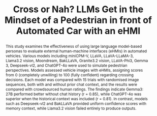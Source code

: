 ---
layout: publication
sitemap: false
title: "Cross or Nah? LLMs Get in the Mindset of a Pedestrian in front of Automated Car with an eHMI"
authors: Alam, M. S., & Bazilinskyy, P.
pdf: alam2025GPT
image: alam2025GPT.jpg
display: Submitted
year: 2025
doi: 
code: https://github.com/Shaadalam9/llms-av-crowdsourced
abstract: "This study examines the effectiveness of using large language model-based personas to evaluate external human-machine interfaces (eHMIs) in automated vehicles. Various models including miniCPM-V, LLaVA, LLaVA-LLaMA-3, Llama3.2 vision, Moondream, BakLLaVA, Granite3.2 vision, LLaVA-Phi3, Gemma 3, Deepseek-vl2, and ChatGPT-4o were used to simulate pedestrian perspectives. Models assessed vehicle images with eHMIs, assigning scores from 0 (completely unwilling) to 100 (fully confident) regarding crossing decisions. Each model was compared with 15 trials with randomised image sequences, both with and without prior chat context, and the results were compared with crowdsourced human ratings. The findings indicate Gemma3: 27B performed better without chat history (r = 0.85), while ChatGPT-4o was superior when the historical context was included (r = 0.81). In contrast, models such as Deepseek-vl2 and BakLLaVA provided uniform confidence scores with memory context, while Llama3.2 vision failed entirely to produce outputs."
---